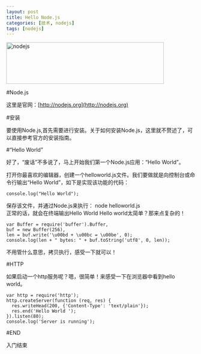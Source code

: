 ```yaml
---
layout: post
title: Hello Node.js
categories: [技术, nodejs]
tags: [nodejs]
---
```


<p><img src="http://nodejs.org/logo.png" alt="nodejs" width="420" height="111"></p>

#Node.js

这里是官网：[http://nodejs.org](http://nodejs.org)

#安装

要使用Node.js,首先需要进行安装。关于如何安装Node.js，这里就不赘述了，可以直接参考官方的安装指南。

#“Hello World”

好了，“废话”不多说了，马上开始我们第一个Node.js应用：“Hello World”。

打开你最喜欢的编辑器，创建一个helloworld.js文件。我们要做就是向控制台或命令行输出“Hello World”，如下是实现该功能的代码：

	console.log("Hello World");
保存该文件，并通过Node.js来执行：
node helloworld.js		
正常的话，就会在终端输出Hello World
Hello world太简单？那来点复杂的！

	var Buffer = require('buffer').Buffer,
	buf = new Buffer(256),
	len = buf.write('\u00bd + \u00bc = \u00be', 0);
	console.log(len + " bytes: " + buf.toString('utf8', 0, len));

不用管什么意思，拷贝执行，感受一下就可以！

#HTTP

如果启动一个http服务呢？嗯，很简单！来感受一下在浏览器中看到hello world。

	var http = require('http');
	http.createServer(function (req, res) {
	  res.writeHead(200, {'Content-Type': 'text/plain'});
	  res.end('Hello World ');
	}).listen(80);
	console.log('Server is running');

#END

入门结束